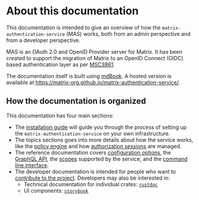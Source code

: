 # About this documentation

This documentation is intended to give an overview of how the `matrix-authentication-service` (MAS) works, both from an admin perspective and from a developer perspective.

MAS is an OAuth 2.0 and OpenID Provider server for Matrix.
It has been created to support the migration of Matrix to an OpenID Connect (OIDC) based authentication layer as per [MSC3861](https://github.com/matrix-org/matrix-doc/pull/3861).

The documentation itself is built using [mdBook](https://rust-lang.github.io/mdBook/).
A hosted version is available at <https://matrix-org.github.io/matrix-authentication-service/>.

## How the documentation is organized

This documentation has four main sections:

- The [installation guide](./setup/README.md) will guide you through the process of setting up the `matrix-authentication-service` on your own infrastructure.
- The topics sections goes into more details about how the service works, like the [policy engine](./topics/policy.md) and how [authorization sessions](./topics/authorization.md) are managed.
- The reference documentation covers [configuration options](./reference/configuration.md), the [GraphQL API](./reference/graphql.md), the [scopes](./reference/scopes.md) supported by the service, and the [command line interface](./reference/cli/).
- The developer documentation is intended for people who want to [contribute to the project](./development/contributing.md). Developers may also be interested in:
  - Technical documentation for individual crates: [`rustdoc`](./rustdoc/mas_handlers/)
  - UI components: [`storybook`](./storybook/)
